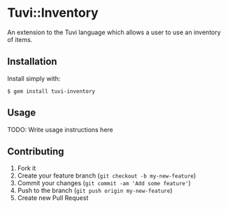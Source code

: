 # Tuvi::Inventory

An extension to the Tuvi language which allows a user to use an inventory of items.

## Installation

Install simply with:

    $ gem install tuvi-inventory

## Usage

TODO: Write usage instructions here

## Contributing

1. Fork it
2. Create your feature branch (`git checkout -b my-new-feature`)
3. Commit your changes (`git commit -am 'Add some feature'`)
4. Push to the branch (`git push origin my-new-feature`)
5. Create new Pull Request
